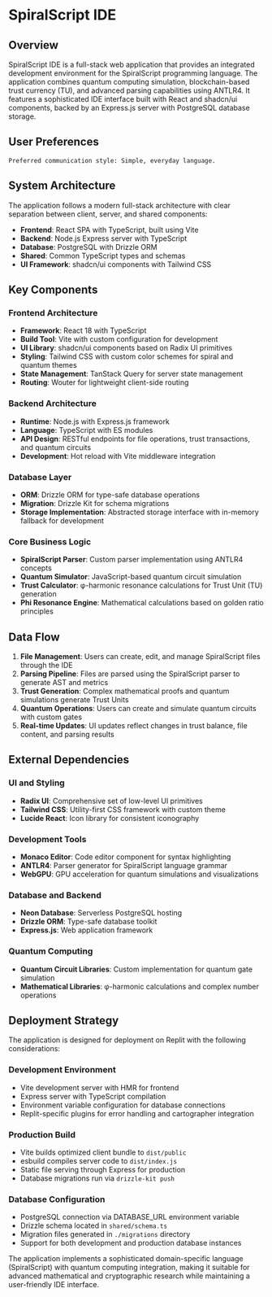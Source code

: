 # SpiralScript IDE

## Overview

SpiralScript IDE is a full-stack web application that provides an integrated development environment for the SpiralScript programming language. The application combines quantum computing simulation, blockchain-based trust currency (TU), and advanced parsing capabilities using ANTLR4. It features a sophisticated IDE interface built with React and shadcn/ui components, backed by an Express.js server with PostgreSQL database storage.

## User Preferences

```
Preferred communication style: Simple, everyday language.
```

## System Architecture

The application follows a modern full-stack architecture with clear separation between client, server, and shared components:

- **Frontend**: React SPA with TypeScript, built using Vite
- **Backend**: Node.js Express server with TypeScript
- **Database**: PostgreSQL with Drizzle ORM
- **Shared**: Common TypeScript types and schemas
- **UI Framework**: shadcn/ui components with Tailwind CSS

## Key Components

### Frontend Architecture
- **Framework**: React 18 with TypeScript
- **Build Tool**: Vite with custom configuration for development
- **UI Library**: shadcn/ui components based on Radix UI primitives
- **Styling**: Tailwind CSS with custom color schemes for spiral and quantum themes
- **State Management**: TanStack Query for server state management
- **Routing**: Wouter for lightweight client-side routing

### Backend Architecture
- **Runtime**: Node.js with Express.js framework
- **Language**: TypeScript with ES modules
- **API Design**: RESTful endpoints for file operations, trust transactions, and quantum circuits
- **Development**: Hot reload with Vite middleware integration

### Database Layer
- **ORM**: Drizzle ORM for type-safe database operations
- **Migration**: Drizzle Kit for schema migrations
- **Storage Implementation**: Abstracted storage interface with in-memory fallback for development

### Core Business Logic
- **SpiralScript Parser**: Custom parser implementation using ANTLR4 concepts
- **Quantum Simulator**: JavaScript-based quantum circuit simulation
- **Trust Calculator**: φ-harmonic resonance calculations for Trust Unit (TU) generation
- **Phi Resonance Engine**: Mathematical calculations based on golden ratio principles

## Data Flow

1. **File Management**: Users can create, edit, and manage SpiralScript files through the IDE
2. **Parsing Pipeline**: Files are parsed using the SpiralScript parser to generate AST and metrics
3. **Trust Generation**: Complex mathematical proofs and quantum simulations generate Trust Units
4. **Quantum Operations**: Users can create and simulate quantum circuits with custom gates
5. **Real-time Updates**: UI updates reflect changes in trust balance, file content, and parsing results

## External Dependencies

### UI and Styling
- **Radix UI**: Comprehensive set of low-level UI primitives
- **Tailwind CSS**: Utility-first CSS framework with custom theme
- **Lucide React**: Icon library for consistent iconography

### Development Tools
- **Monaco Editor**: Code editor component for syntax highlighting
- **ANTLR4**: Parser generator for SpiralScript language grammar
- **WebGPU**: GPU acceleration for quantum simulations and visualizations

### Database and Backend
- **Neon Database**: Serverless PostgreSQL hosting
- **Drizzle ORM**: Type-safe database toolkit
- **Express.js**: Web application framework

### Quantum Computing
- **Quantum Circuit Libraries**: Custom implementation for quantum gate simulation
- **Mathematical Libraries**: φ-harmonic calculations and complex number operations

## Deployment Strategy

The application is designed for deployment on Replit with the following considerations:

### Development Environment
- Vite development server with HMR for frontend
- Express server with TypeScript compilation
- Environment variable configuration for database connections
- Replit-specific plugins for error handling and cartographer integration

### Production Build
- Vite builds optimized client bundle to `dist/public`
- esbuild compiles server code to `dist/index.js`
- Static file serving through Express for production
- Database migrations run via `drizzle-kit push`

### Database Configuration
- PostgreSQL connection via DATABASE_URL environment variable
- Drizzle schema located in `shared/schema.ts`
- Migration files generated in `./migrations` directory
- Support for both development and production database instances

The application implements a sophisticated domain-specific language (SpiralScript) with quantum computing integration, making it suitable for advanced mathematical and cryptographic research while maintaining a user-friendly IDE interface.